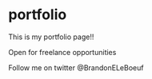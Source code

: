 # portfolio
This is my portfolio page!!

Open for freelance opportunities

Follow me on twitter @BrandonELeBoeuf 